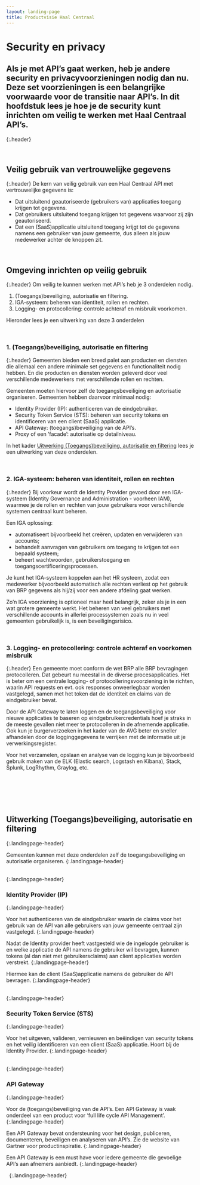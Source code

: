 ```yaml
---
layout: landing-page
title: Productvisie Haal Centraal
---
```


# Security en privacy 

## Als je met API’s gaat werken, heb je andere security en privacyvoorzieningen nodig dan nu. Deze set voorzieningen is een belangrijke voorwaarde voor de transitie naar API’s. In dit hoofdstuk lees je hoe je de security kunt inrichten om veilig te werken met Haal Centraal API’s. 
{:.header}

&nbsp;   
## Veilig gebruik van vertrouwelijke gegevens
{:.header}
De kern van veilig gebruik van een Haal Centraal API met vertrouwelijke gegevens is:
* Dat uitsluitend geautoriseerde (gebruikers van) applicaties toegang krijgen tot gegevens.
* Dat gebruikers uitsluitend toegang krijgen tot gegevens waarvoor zij zijn geautoriseerd.
* Dat een (SaaS)applicatie uitsluitend toegang krijgt tot de gegevens namens een gebruiker van jouw gemeente, dus alleen als jouw medewerker achter de knoppen zit.

&nbsp;   
## Omgeving inrichten op veilig gebruik
{:.header}
Om veilig te kunnen werken met API’s heb je 3 onderdelen nodig.
1. (Toegangs)beveiliging, autorisatie en filtering.
2. IGA-systeem: beheren van identiteit, rollen en rechten.
3. Logging- en protocollering: controle achteraf en misbruik voorkomen.

Hieronder lees je een uitwerking van deze 3 onderdelen

&nbsp;   

### 1. (Toegangs)beveiliging, autorisatie en filtering
{:.header}
Gemeenten bieden een breed palet aan producten en diensten die allemaal een andere minimale set gegevens en functionaliteit nodig hebben. En die producten en diensten worden geleverd door veel verschillende medewerkers met verschillende rollen en rechten. 

Gemeenten moeten hiervoor zelf de toegangsbeveiliging en autorisatie organiseren. Gemeenten hebben daarvoor minimaal nodig:

* Identity Provider (IP): authenticeren van de eindgebruiker.
* Security Token Service (STS): beheren van security tokens en identificeren van een client (SaaS) applicatie.
* API Gateway: (toegangs)beveiliging van de API’s.
* Proxy of een ‘facade’: autorisatie op detailniveau.

In het kader [Uitwerking (Toegangs)beveiliging, autorisatie en filtering](https://vng-realisatie.github.io/Haal-Centraal/security#uitwerking-toegangsbeveiliging-autorisatie-en-filtering) lees je een uitwerking van deze onderdelen.

&nbsp;   
### 2. IGA-systeem: beheren van identiteit, rollen en rechten
{:.header}
Bij voorkeur wordt de Identity Provider gevoed door een  IGA-systeem (Identity Governance and Administration - voorheen IAM), waarmee je de rollen en rechten van jouw gebruikers voor verschillende systemen centraal kunt beheren. 

Een IGA oplossing: 
* automatiseert bijvoorbeeld het creëren, updaten en verwijderen van accounts; 
* behandelt aanvragen van gebruikers om toegang te krijgen tot een bepaald systeem; 
* beheert wachtwoorden, gebruikerstoegang en toegangscertificeringsprocessen. 

Je kunt het IGA-systeem koppelen aan het HR systeem, zodat een medewerker bijvoorbeeld automatisch alle rechten verliest op het gebruik van BRP gegevens als hij/zij voor een andere afdeling gaat werken.

Zo’n IGA voorziening is optioneel maar heel belangrijk, zeker als je in een wat grotere gemeente werkt. Het beheren van veel gebruikers met verschillende accounts in allerlei processystemen zoals nu in veel gemeenten gebruikelijk is, is een beveiligingsrisico.

&nbsp;   
### 3. Logging- en protocollering: controle achteraf en voorkomen misbruik
{:.header}
Een gemeente moet conform de wet BRP alle BRP bevragingen protocolleren. Dat gebeurt nu meestal in de diverse procesapplicaties. Het is beter om een centrale logging- of protocolleringsvoorziening in te richten, waarin API requests en evt. ook responses onweerlegbaar worden vastgelegd, samen met het token dat de identiteit en claims van de eindgebruiker bevat. 

Door de API Gateway te laten loggen en de toegangsbeveiliging voor nieuwe applicaties te baseren op eindgebruikercredentials hoef je straks in de meeste gevallen niet meer te protocolleren in de afnemende applicatie. Ook kun je burgerverzoeken in het kader van de AVG beter en sneller afhandelen door de logginggegevens te verrijken met de informatie uit je verwerkingsregister. 

Voor het verzamelen, opslaan en analyse van de logging kun je bijvoorbeeld gebruik maken van de ELK (Elastic search, Logstash en Kibana), Stack, Splunk, LogRhythm, Graylog, etc.

&nbsp;   
------------------------------
&nbsp;   

## Uitwerking (Toegangs)beveiliging, autorisatie en filtering
{:.landingpage-header}

Gemeenten kunnen met deze onderdelen zelf de toegangsbeveiliging en autorisatie organiseren. 
{:.landingpage-header}

&nbsp;   
{:.landingpage-header}

### Identity Provider (IP)	
{:.landingpage-header}

Voor het authenticeren van de eindgebruiker waarin de claims voor het gebruik van de API van alle gebruikers van jouw gemeente centraal zijn vastgelegd. 
{:.landingpage-header}

Nadat de Identity provider heeft vastgesteld wie de ingelogde gebruiker is en welke applicatie de API namens de gebruiker wil bevragen, kunnen tokens (al dan niet met gebruikersclaims) aan client applicaties worden verstrekt. 
{:.landingpage-header}

Hiermee kan de client (SaaS)applicatie namens de gebruiker de API bevragen.
{:.landingpage-header}

&nbsp;   
{:.landingpage-header}

### Security Token Service (STS)	
{:.landingpage-header}

Voor het uitgeven, valideren, vernieuwen en beëindigen van security tokens en het veilig identificeren van een client (SaaS) applicatie. Hoort bij de Identity Provider.
{:.landingpage-header}

&nbsp;   
{:.landingpage-header}

### API Gateway	
{:.landingpage-header}

Voor de (toegangs)beveiliging van de API’s. Een API Gateway is vaak onderdeel van een product voor ‘full life cycle API Management’. 
{:.landingpage-header}

Een API Gateway bevat ondersteuning voor het design, publiceren, documenteren, beveiligen en analyseren van API’s. Zie de website van Gartner voor productinspiratie. 
{:.landingpage-header}

Een API Gateway is een must have voor iedere gemeente die gevoelige API’s aan afnemers aanbiedt.
{:.landingpage-header}

&nbsp;
{:.landingpage-header}
